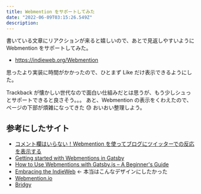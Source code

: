 ```yaml
---
title: Webmention をサポートしてみた
date: "2022-06-09T03:15:26.549Z"
description:
---
```


書いている文章にリアクションが来ると嬉しいので、あとで見返しやすいように Webmention をサポートしてみた。

- https://indieweb.org/Webmention

思ったより実装に時間がかかったので、ひとまず Like だけ表示できるようにした。

Trackback が懐かしい世代なので面白い仕組みだとは思うが、もう少しシュっとサポートできると良さそう。。。
あと、Webmention の表示をくわえたので、ページの下部が煩雑になってきた 😓 おいおい整理しよう。

## 参考にしたサイト

- [コメント欄はいらない！Webmention を使ってブログにツイッターでの反応を表示する](https://qiita.com/jlkiri/items/d56ec812fa8de7a740e2)
- [Getting started with Webmentions in Gatsby](https://www.knutmelvaer.no/blog/2019/06/getting-started-with-webmentions-in-gatsby)
- [How to Use Webmentions with Gatsby.js – A Beginner's Guide](https://www.freecodecamp.org/news/how-to-use-webmentions-with-gatsby-beginners-guide/)
- [Embracing the IndieWeb](https://www.chadly.net/embracing-the-indieweb/) ← 本当はこんなデザインにしたかった
- [Webmention.io](https://webmention.io)
- [Bridgy](https://brid.gy/)
